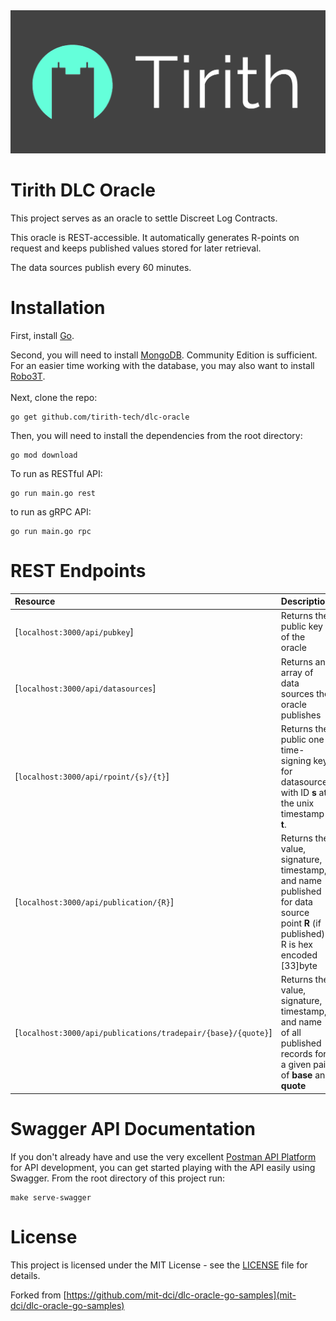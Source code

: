 <img src="logo-dark.png">

# Tirith DLC Oracle

This project serves as an oracle to settle Discreet Log Contracts.

This oracle is REST-accessible. It automatically generates R-points on request and keeps published values stored for later retrieval.

The data sources publish every 60 minutes.

# Installation

First, install [Go](https://golang.org/doc/install).

Second, you will need to install [MongoDB](https://docs.mongodb.com/manual/installation/). Community Edition is sufficient. For an easier time working with the database, you may also want to install [Robo3T](https://robomongo.org/download).
<br><br>
Next, clone the repo:

```
go get github.com/tirith-tech/dlc-oracle
```

Then, you will need to install the dependencies from the root directory:

```
go mod download
```

To run as RESTful API:

```
go run main.go rest
```

to run as gRPC API:

```
go run main.go rpc
```

# REST Endpoints

| Resource                                                     | Description                                                                                                                       |
| :----------------------------------------------------------- | :-------------------------------------------------------------------------------------------------------------------------------- |
| [`localhost:3000/api/pubkey`]                                | Returns the public key of the oracle                                                                                              |
| [`localhost:3000/api/datasources`]                           | Returns an array of data sources the oracle publishes                                                                             |
| [`localhost:3000/api/rpoint/{s}/{t}`]                        | Returns the public one-time-signing key for datasource with ID **s** at the unix timestamp **t**.                                 |
| [`localhost:3000/api/publication/{R}`]                       | Returns the value, signature, timestamp, and name published for data source point **R** (if published). R is hex encoded [33]byte |
| [`localhost:3000/api/publications/tradepair/{base}/{quote}`] | Returns the value, signature, timestamp, and name of all published records for a given pair of **base** and **quote**             |

# Swagger API Documentation

If you don't already have and use the very excellent [Postman API Platform](https://www.postman.com/downloads/) for API development, you can get started playing with the API easily using Swagger. From the root directory of this project run:

```
make serve-swagger
```

# License

This project is licensed under the MIT License - see the [LICENSE](LICENSE) file for details.

Forked from [https://github.com/mit-dci/dlc-oracle-go-samples](mit-dci/dlc-oracle-go-samples)
